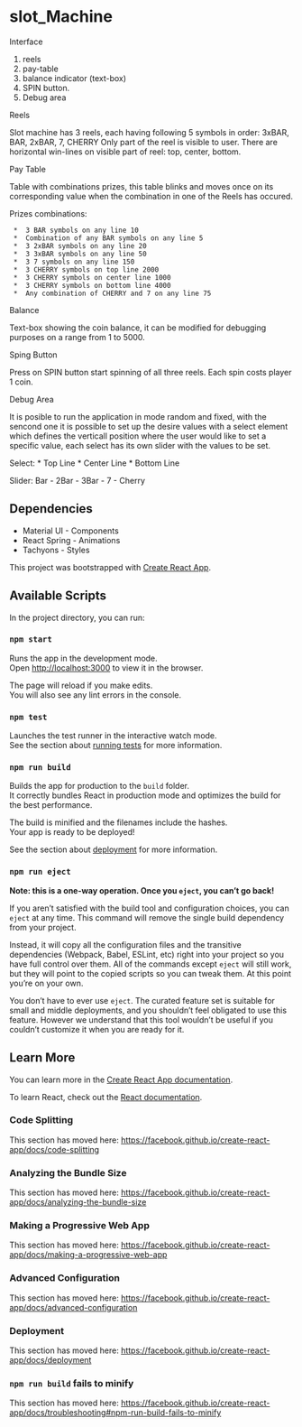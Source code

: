 # slot_Machine

Interface 

1. reels
2. pay-table
3. balance indicator (text-box)
4. SPIN button. 
5. Debug area

Reels

Slot machine has 3 reels, each having following 5 symbols in order: 3xBAR, BAR, 2xBAR, 7, CHERRY
Only part of the reel is visible to user. There are horizontal win-lines on visible part of reel: top, center, bottom.



Pay Table

Table with combinations prizes, this table blinks and moves once on its corresponding value when the combination in one of the Reels has occured.


Prizes combinations:

     *  3 BAR symbols on any line 10
     *  Combination of any BAR symbols on any line 5
     *  3 2xBAR symbols on any line 20
     *  3 3xBAR symbols on any line 50
     *  3 7 symbols on any line 150
     *  3 CHERRY symbols on top line 2000
     *  3 CHERRY symbols on center line 1000
     *  3 CHERRY symbols on bottom line 4000
     *  Any combination of CHERRY and 7 on any line 75 



Balance 

Text-box showing the coin balance, it can be modified for debugging purposes on a range from 1 to 5000.


Sping Button

Press on SPIN button start spinning of all three reels. Each spin costs player 1 coin. 


Debug Area

It is posible to run the application in mode random and fixed, with the sencond one it is possible to set up the desire values with a select element which defines the verticall position where the user would like to set a specific value, each select has its own slider with the values to be set.


Select: *  Top Line
        *  Center Line
        *  Bottom Line

Slider:  Bar - 2Bar - 3Bar - 7 - Cherry



## Dependencies

* Material UI - Components
* React Spring - Animations
* Tachyons - Styles


This project was bootstrapped with [Create React App](https://github.com/facebook/create-react-app).

## Available Scripts

In the project directory, you can run:

### `npm start`

Runs the app in the development mode.<br>
Open [http://localhost:3000](http://localhost:3000) to view it in the browser.

The page will reload if you make edits.<br>
You will also see any lint errors in the console.

### `npm test`

Launches the test runner in the interactive watch mode.<br>
See the section about [running tests](https://facebook.github.io/create-react-app/docs/running-tests) for more information.

### `npm run build`

Builds the app for production to the `build` folder.<br>
It correctly bundles React in production mode and optimizes the build for the best performance.

The build is minified and the filenames include the hashes.<br>
Your app is ready to be deployed!

See the section about [deployment](https://facebook.github.io/create-react-app/docs/deployment) for more information.

### `npm run eject`

**Note: this is a one-way operation. Once you `eject`, you can’t go back!**

If you aren’t satisfied with the build tool and configuration choices, you can `eject` at any time. This command will remove the single build dependency from your project.

Instead, it will copy all the configuration files and the transitive dependencies (Webpack, Babel, ESLint, etc) right into your project so you have full control over them. All of the commands except `eject` will still work, but they will point to the copied scripts so you can tweak them. At this point you’re on your own.

You don’t have to ever use `eject`. The curated feature set is suitable for small and middle deployments, and you shouldn’t feel obligated to use this feature. However we understand that this tool wouldn’t be useful if you couldn’t customize it when you are ready for it.

## Learn More

You can learn more in the [Create React App documentation](https://facebook.github.io/create-react-app/docs/getting-started).

To learn React, check out the [React documentation](https://reactjs.org/).

### Code Splitting

This section has moved here: https://facebook.github.io/create-react-app/docs/code-splitting

### Analyzing the Bundle Size

This section has moved here: https://facebook.github.io/create-react-app/docs/analyzing-the-bundle-size

### Making a Progressive Web App

This section has moved here: https://facebook.github.io/create-react-app/docs/making-a-progressive-web-app

### Advanced Configuration

This section has moved here: https://facebook.github.io/create-react-app/docs/advanced-configuration

### Deployment

This section has moved here: https://facebook.github.io/create-react-app/docs/deployment

### `npm run build` fails to minify

This section has moved here: https://facebook.github.io/create-react-app/docs/troubleshooting#npm-run-build-fails-to-minify

